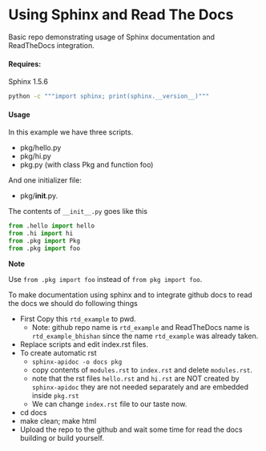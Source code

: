 Using Sphinx and Read The Docs
===============================

Basic repo demonstrating usage of Sphinx documentation and
ReadTheDocs integration.

#### Requires:
Sphinx 1.5.6

```bash
python -c """import sphinx; print(sphinx.__version__)"""
```

#### Usage
In this example we have three scripts.
  + pkg/hello.py
  + pkg/hi.py
  + pkg.py       (with class Pkg and function foo)

And one initializer file:
  + pkg/__init__.py.

The contents of `__init__.py` goes like this
```py
from .hello import hello
from .hi import hi
from .pkg import Pkg
from .pkg import foo
```
**Note**

  Use `from .pkg import foo` instead of `from pkg import foo`.

To make documentation using sphinx and to integrate github docs to
read the docs we should do following things

  + First Copy this `rtd_example` to pwd.
    - Note: github repo name is `rtd_example` and
            ReadTheDocs name is `rtd_example_bhishan` since
            the name `rtd_example` was already taken.
  + Replace scripts and edit index.rst files.
  + To create automatic rst
      - `sphinx-apidoc -o docs pkg`
      - copy contents of `modules.rst` to `index.rst` and
        delete `modules.rst`.
      - note that the rst files `hello.rst` and `hi.rst` are NOT
        created by `sphinx-apidoc` they are not needed separately
        and are embedded inside `pkg.rst`
      - We can change `index.rst` file to our taste now.
  + cd docs
  + make clean; make html
  + Upload the repo to the github and wait some time for
    read the docs building or build yourself.
